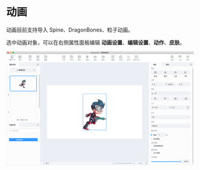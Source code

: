 # 动画

动画目前支持导入 Spine、DragonBones、粒子动画。

选中动画对象，可以在右侧属性面板编辑 **动画设置**、**编辑设置**、**动作**、**皮肤**。

![动画](img/animation.png)